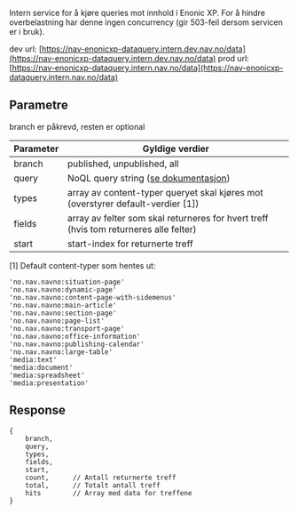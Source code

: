 Intern service for å kjøre queries mot innhold i Enonic XP. For å hindre overbelastning har denne ingen concurrency (gir 503-feil dersom servicen er i bruk).

dev url: [https://nav-enonicxp-dataquery.intern.dev.nav.no/data](https://nav-enonicxp-dataquery.intern.dev.nav.no/data)
prod url: [https://nav-enonicxp-dataquery.intern.nav.no/data](https://nav-enonicxp-dataquery.intern.nav.no/data)

## Parametre

branch er påkrevd, resten er optional

| Parameter          | Gyldige verdier
| ------------------ | -----------------------------------------------------
| branch             | published, unpublished, all
| query              | NoQL query string ([se dokumentasjon](https://developer.enonic.com/docs/xp/stable/storage/noql#query))
| types              | array av content-typer queryet skal kjøres mot (overstyrer default-verdier [1])
| fields             | array av felter som skal returneres for hvert treff (hvis tom returneres alle felter)
| start              | start-index for returnerte treff

[1] Default content-typer som hentes ut:
```
'no.nav.navno:situation-page'
'no.nav.navno:dynamic-page'
'no.nav.navno:content-page-with-sidemenus'
'no.nav.navno:main-article'
'no.nav.navno:section-page'
'no.nav.navno:page-list'
'no.nav.navno:transport-page'
'no.nav.navno:office-information'
'no.nav.navno:publishing-calendar'
'no.nav.navno:large-table'
'media:text'
'media:document'
'media:spreadsheet'
'media:presentation'
```

## Response
```
{
    branch,
    query,
    types,
    fields,
    start,
    count,      // Antall returnerte treff
    total,      // Totalt antall treff
    hits        // Array med data for treffene
}
```
